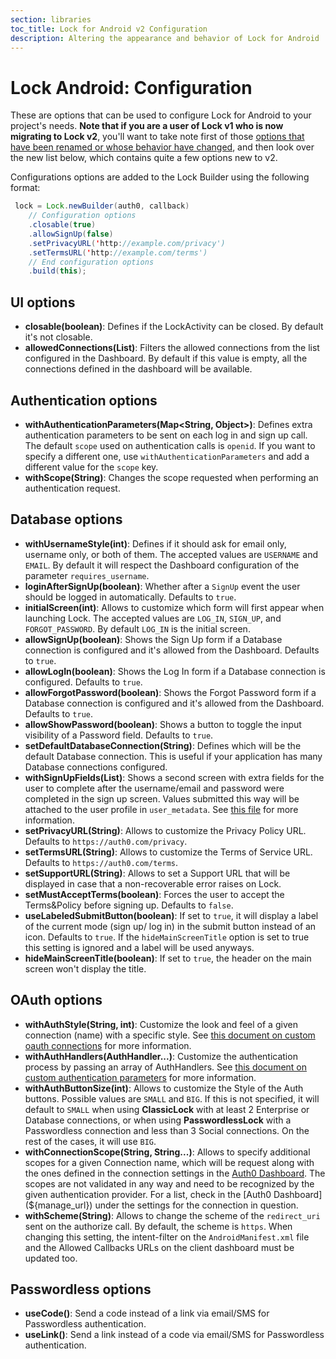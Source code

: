 ```yaml
---
section: libraries
toc_title: Lock for Android v2 Configuration
description: Altering the appearance and behavior of Lock for Android
---
```

# Lock Android: Configuration

These are options that can be used to configure Lock for Android to your project's needs. **Note that if you are a user of Lock v1 who is now migrating to Lock v2**, you'll want to take note first of those [options that have been renamed or whose behavior have changed](/libraries/lock-android/migration-guide), and then look over the new list below, which contains quite a few options new to v2.

Configurations options are added to the Lock Builder using the following format:

```java
 lock = Lock.newBuilder(auth0, callback)
    // Configuration options
    .closable(true)
    .allowSignUp(false)
    .setPrivacyURL('http://example.com/privacy')
    .setTermsURL('http://example.com/terms')
    // End configuration options
    .build(this);
```

## UI options

- **closable(boolean)**: Defines if the LockActivity can be closed. By default it's not closable.
- **allowedConnections(List<String>)**: Filters the allowed connections from the list configured in the Dashboard. By default if this value is empty, all the connections defined in the dashboard will be available.

## Authentication options

- **withAuthenticationParameters(Map<String, Object>)**: Defines extra authentication parameters to be sent on each log in and sign up call. The default `scope` used on authentication calls is `openid`. If you want to specify a different one, use `withAuthenticationParameters` and add a different value for the `scope` key.
- **withScope(String)**: Changes the scope requested when performing an authentication request.

## Database options

- **withUsernameStyle(int)**: Defines if it should ask for email only, username only, or both of them. The accepted values are `USERNAME` and `EMAIL`. By default it will respect the Dashboard configuration of the parameter `requires_username`.
- **loginAfterSignUp(boolean)**: Whether after a `SignUp` event the user should be logged in automatically. Defaults to `true`.
- **initialScreen(int)**: Allows to customize which form will first appear when launching Lock. The accepted values are `LOG_IN`, `SIGN_UP`, and `FORGOT_PASSWORD`. By default `LOG_IN` is the initial screen.
- **allowSignUp(boolean)**: Shows the Sign Up form if a Database connection is configured and it's allowed from the Dashboard. Defaults to `true`.
- **allowLogIn(boolean)**: Shows the Log In form if a Database connection is configured. Defaults to `true`.
- **allowForgotPassword(boolean)**: Shows the Forgot Password form if a Database connection is configured and it's allowed from the Dashboard. Defaults to `true`.
- **allowShowPassword(boolean)**: Shows a button to toggle the input visibility of a Password field. Defaults to `true`.
- **setDefaultDatabaseConnection(String)**: Defines which will be the default Database connection. This is useful if your application has many Database connections configured.
- **withSignUpFields(List<CustomField>)**: Shows a second screen with extra fields for the user to complete after the username/email and password were completed in the sign up screen. Values submitted this way will be attached to the user profile in `user_metadata`. See [this file](/libraries/lock-android/custom-fields) for more information.
- **setPrivacyURL(String)**: Allows to customize the Privacy Policy URL. Defaults to `https://auth0.com/privacy`.
- **setTermsURL(String)**: Allows to customize the Terms of Service URL. Defaults to `https://auth0.com/terms`.
- **setSupportURL(String)**: Allows to set a Support URL that will be displayed in case that a non-recoverable error raises on Lock.
- **setMustAcceptTerms(boolean)**: Forces the user to accept the Terms&Policy before signing up. Defaults to `false`.
- **useLabeledSubmitButton(boolean)**: If set to `true`, it will display a label of the current mode (sign up/ log in) in the submit button instead of an icon. Defaults to `true`. If the `hideMainScreenTitle` option is set to true this setting is ignored and a label will be used anyways.
- **hideMainScreenTitle(boolean)**: If set to `true`, the header on the main screen won't display the title.

## OAuth options

- **withAuthStyle(String, int)**: Customize the look and feel of a given connection (name) with a specific style. See [this document on custom oauth connections](/libraries/lock-android/v2/custom-theming#custom-oauth-connection-buttons) for more information.
- **withAuthHandlers(AuthHandler...)**: Customize the authentication process by passing an array of AuthHandlers. See [this document on custom authentication parameters](/libraries/lock-android/custom-authentication-providers) for more information.
- **withAuthButtonSize(int)**: Allows to customize the Style of the Auth buttons. Possible values are `SMALL` and `BIG`. If this is not specified, it will default to `SMALL` when using **ClassicLock** with at least 2 Enterprise or Database connections, or when using **PasswordlessLock** with a Passwordless connection and less than 3 Social connections. On the rest of the cases, it will use `BIG`.
- **withConnectionScope(String, String...)**: Allows to specify additional scopes for a given Connection name, which will be request along with the ones defined in the connection settings in the [Auth0 Dashboard](${manage_url}). The scopes are not validated in any way and need to be recognized by the given authentication provider. For a list, check in the [Auth0 Dashboard](${manage_url}) under the settings for the connection in question.
- **withScheme(String)**: Allows to change the scheme of the `redirect_uri` sent on the authorize call. By default, the scheme is `https`. When changing this setting, the intent-filter on the `AndroidManifest.xml` file and the Allowed Callbacks URLs on the client dashboard must be updated too.

## Passwordless options

- **useCode()**: Send a code instead of a link via email/SMS for Passwordless authentication.
- **useLink()**: Send a link instead of a code via email/SMS for Passwordless authentication.
